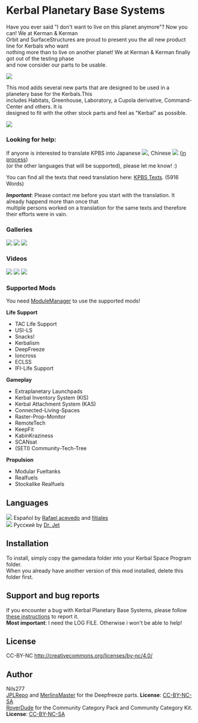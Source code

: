 # Kerbal Planetary Base Systems

Have you ever said "I don't want to live on this planet anymore"? Now you can! We at Kerman & Kerman  
Orbit and SurfaceStructures are proud to present you the all new product line for Kerbals who want  
nothing more than to live on another planet! We at Kerman & Kerman finally got out of the testing phase  
and now consider our parts to be usable.  

![](http://i.imgur.com/bayFEql.png)

This mod adds several new parts that are designed to be used in a planetery base for the Kerbals.This  
includes Habitats, Greenhouse, Laboratory, a Cupola derivative, Command-Center and others. It is  
designed to fit with the other stock parts and feel as "Kerbal" as possible.  

![](http://i.imgur.com/wBpNMbK.png)

### Looking for help:  
If anyone is interested to translate KPBS into Japanese ![](http://i.imgur.com/M93S44Z.png), Chinese ![](http://i.imgur.com/JyqfJ1P.png) ([in process](https://github.com/Nils277/KerbalPlanetaryBaseSystems/tree/master/Translation))  
(or the other languages that will be supported), please let me know! :) 

You can find all the texts that need translation here: [KPBS Texts](https://github.com/Nils277/KerbalPlanetaryBaseSystems/tree/master/Translation). (5916 Words)  

***Important***: Please contact me before you start with the translation. It already happend more than once that  
multiple persons worked on a translation for the same texts and therefore their efforts were in vain.  

### Galleries

[![](http://i.imgur.com/hLfApvh.png)](http://imgur.com/a/sCRdv)
[![](http://i.imgur.com/xBuu64G.png)](http://imgur.com/a/pS4vr)
[![](http://i.imgur.com/JvbF7Hb.png)](http://imgur.com/a/oacfT#0)  

  
### Videos

[![](http://i.imgur.com/a225KoE.png)](https://www.youtube.com/watch?v=XOneDit5RM4)
[![](http://i.imgur.com/SPOpysk.png)](https://www.youtube.com/watch?v=K9-89HWl7d8)
[![](http://i.imgur.com/2sSu7fW.png)](https://www.youtube.com/watch?v=DjM66E1Tctg)  


### Supported Mods 

You need [ModuleManager](http://forum.kerbalspaceprogram.com/index.php?/topic/50533-105) to use the supported mods!

 

**Life Support**

* TAC Life Support
* USI-LS
* Snacks!
* Kerbalism
* DeepFreeze
* Ioncross
* ECLSS
* IFI-Life Support

**Gameplay**

* Extraplanetary Launchpads
* Kerbal Inventory System (KIS)
* Kerbal Attachment System (KAS)
* Connected-Living-Spaces
* Raster-Prop-Monitor
* RemoteTech
* KeepFit
* KabinKraziness
* SCANsat
* (SETI) Community-Tech-Tree

**Propulsion**

* Modular Fueltanks
* Realfuels
* Stockalike Realfuels
 

## Languages

![](http://i.imgur.com/cXO4NUi.png) Español  	by [Rafael acevedo](http://forum.kerbalspaceprogram.com/index.php?/profile/84946-rafael-acevedo/) and [fitiales](http://forum.kerbalspaceprogram.com/index.php?/profile/66011-fitiales/)  
![](http://i.imgur.com/mFRcn0a.png) Русский	by [Dr. Jet](http://forum.kerbalspaceprogram.com/index.php?/profile/99880-dr-jet/)  
 

## Installation

To install, simply copy the gamedata folder into your Kerbal Space Program folder.  
When you already have another version of this mod installed, delete this folder first.

## Support and bug reports

If you encounter a bug with Kerbal Planetary Base Systems, please follow [these instructions](http://forum.kerbalspaceprogram.com/index.php?/topic/83212-how-to-get-support-read-first/) to report it.  
**Most important**: I need the LOG FILE. Otherwise i won't be able to help!

## License

CC-BY-NC 
http://creativecommons.org/licenses/by-nc/4.0/


## Author

Nils277  
[JPLRepo](http://forum.kerbalspaceprogram.com/index.php?/profile/114736-jplrepo/) and [MerlinsMaster](http://forum.kerbalspaceprogram.com/index.php?/profile/112079-merlinsmaster/) for the Deepfreeze parts. **License**: [CC-BY-NC-SA](https://creativecommons.org/licenses/by-nc-sa/4.0/)  
[RoverDude](http://forum.kerbalspaceprogram.com/index.php?/profile/105198-roverdude/) for the Community Category Pack and Community Category Kit. **License**: [CC-BY-NC-SA](https://creativecommons.org/licenses/by-nc-sa/4.0/)
